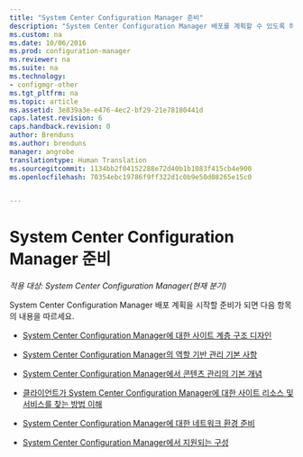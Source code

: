 ```yaml
---
title: "System Center Configuration Manager 준비"
description: "System Center Configuration Manager 배포를 계획할 수 있도록 하는 항목을 찾습니다."
ms.custom: na
ms.date: 10/06/2016
ms.prod: configuration-manager
ms.reviewer: na
ms.suite: na
ms.technology:
- configmgr-other
ms.tgt_pltfrm: na
ms.topic: article
ms.assetid: 3e839a3e-e476-4ec2-bf29-21e78180441d
caps.latest.revision: 6
caps.handback.revision: 0
author: Brenduns
ms.author: brenduns
manager: angrobe
translationtype: Human Translation
ms.sourcegitcommit: 1134bb2f04152288e72d40b1b1083f415cb4e900
ms.openlocfilehash: 70354ebc19786f9ff322d1c0b9e50d08265e15c0


---
```

# <a name="get-ready-for-system-center-configuration-manager"></a>System Center Configuration Manager 준비

*적용 대상: System Center Configuration Manager(현재 분기)*

System Center Configuration Manager 배포 계획을 시작할 준비가 되면 다음 항목의 내용을 따르세요.  


  -   [System Center Configuration Manager에 대한 사이트 계층 구조 디자인](../../core/plan-design/hierarchy/design-a-hierarchy-of-sites.md)  

  -   [System Center Configuration Manager의 역할 기반 관리 기본 사항](../../core/understand/fundamentals-of-role-based-administration.md)  

  -   [System Center Configuration Manager에서 콘텐츠 관리의 기본 개념](../../core/plan-design/hierarchy/fundamental-concepts-for-content-management.md)  

  -   [클라이언트가 System Center Configuration Manager에 대한 사이트 리소스 및 서비스를 찾는 방법 이해](../../core/plan-design/hierarchy/understand-how-clients-find-site-resources-and-services.md)  

-   [System Center Configuration Manager에 대한 네트워크 환경 준비](/sccm/core/plan-design/network/configure-firewalls-ports-domains)  

-   [System Center Configuration Manager에서 지원되는 구성](../../core/plan-design/configs/supported-configurations.md)  



<!--HONumber=Nov16_HO1-->


